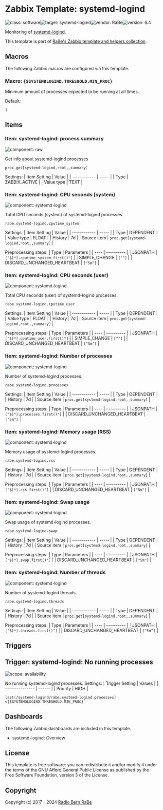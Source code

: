 # Zabbix Template: systemd-logind

![class: software](https://img.shields.io/badge/class-software-00c9bf)![target: systemd-logind](https://img.shields.io/badge/target-systemd-logind-00c9bf)![vendor: RaBe](https://img.shields.io/badge/vendor-RaBe-00c9bf)![version: 6.4](https://img.shields.io/badge/version-6.4-00c9bf)

Monitoring of [systemd-logind](https://www.freedesktop.org/software/systemd/man/latest/systemd-logind.service.html).

This template is part of [RaBe's Zabbix template and helpers
collection](https://github.com/radiorabe/rabe-zabbix).


## Macros

The following Zabbix macros are configured via this template.

### Macro: `{$SYSTEMDLOGIND.THRESHOLD.MIN_PROC}`

Minimum amount of processes expected to be running at all times.

Default:
```
1
```

## Items

### Item: systemd-logind: process summary

![component: raw](https://img.shields.io/badge/component-raw-00c9bf)

Get info about systemd-logind processes

```
proc.get[systemd-logind,root,,summary]
```

Settings:
| Item Setting | Value |
| ------------ | ----- |
| Type | ZABBIX_ACTIVE |
| Value type | TEXT |

### Item: systemd-logind: CPU seconds (system)

![component: systemd-logind](https://img.shields.io/badge/component-systemd-logind-00c9bf)

Total CPU seconds (system) of systemd-logind processes.

```
rabe.systemd-logind.cputime_system
```

Settings:
| Item Setting | Value |
| ------------ | ----- |
| Type | DEPENDENT |
| Value type | FLOAT |
| History | 7d |
| Source item | `proc.get[systemd-logind,root,,summary]` |

Preprocessing steps:
| Type | Parameters |
| ---- | ---------- |
| JSONPATH | `["$[*].cputime_system.first()"]` |
| SIMPLE_CHANGE | `[""]` |
| DISCARD_UNCHANGED_HEARTBEAT | `["5m"]` |

### Item: systemd-logind: CPU seconds (user)

![component: systemd-logind](https://img.shields.io/badge/component-systemd-logind-00c9bf)

Total CPU seconds (user) of systemd-logind processes.

```
rabe.systemd-logind.cputime_user
```

Settings:
| Item Setting | Value |
| ------------ | ----- |
| Type | DEPENDENT |
| Value type | FLOAT |
| History | 7d |
| Source item | `proc.get[systemd-logind,root,,summary]` |

Preprocessing steps:
| Type | Parameters |
| ---- | ---------- |
| JSONPATH | `["$[*].cputime_user.first()"]` |
| SIMPLE_CHANGE | `[""]` |
| DISCARD_UNCHANGED_HEARTBEAT | `["5m"]` |

### Item: systemd-logind: Number of processes

![component: systemd-logind](https://img.shields.io/badge/component-systemd-logind-00c9bf)

Number of systemd-logind processes.

```
rabe.systemd-logind.processes
```

Settings:
| Item Setting | Value |
| ------------ | ----- |
| Type | DEPENDENT |
| History | 7d |
| Source item | `proc.get[systemd-logind,root,,summary]` |

Preprocessing steps:
| Type | Parameters |
| ---- | ---------- |
| JSONPATH | `["$[*].processes.first()"]` |
| DISCARD_UNCHANGED_HEARTBEAT | `["5m"]` |

### Item: systemd-logind: Memory usage (RSS)

![component: systemd-logind](https://img.shields.io/badge/component-systemd-logind-00c9bf)

Memory usage of systemd-logind processes.

```
rabe.systemd-logind.rss
```

Settings:
| Item Setting | Value |
| ------------ | ----- |
| Type | DEPENDENT |
| History | 7d |
| Source item | `proc.get[systemd-logind,root,,summary]` |

Preprocessing steps:
| Type | Parameters |
| ---- | ---------- |
| JSONPATH | `["$[*].rss.first()"]` |
| DISCARD_UNCHANGED_HEARTBEAT | `["5m"]` |

### Item: systemd-logind: Swap usage

![component: systemd-logind](https://img.shields.io/badge/component-systemd-logind-00c9bf)

Swap usage of systemd-logind processes.

```
rabe.systemd-logind.swap
```

Settings:
| Item Setting | Value |
| ------------ | ----- |
| Type | DEPENDENT |
| History | 7d |
| Source item | `proc.get[systemd-logind,root,,summary]` |

Preprocessing steps:
| Type | Parameters |
| ---- | ---------- |
| JSONPATH | `["$[*].swap.first()"]` |
| DISCARD_UNCHANGED_HEARTBEAT | `["5m"]` |

### Item: systemd-logind: Number of threads

![component: systemd-logind](https://img.shields.io/badge/component-systemd-logind-00c9bf)

Number of systemd-logind threads.

```
rabe.systemd-logind.threads
```

Settings:
| Item Setting | Value |
| ------------ | ----- |
| Type | DEPENDENT |
| History | 7d |
| Source item | `proc.get[systemd-logind,root,,summary]` |

Preprocessing steps:
| Type | Parameters |
| ---- | ---------- |
| JSONPATH | `["$[*].threads.first()"]` |
| DISCARD_UNCHANGED_HEARTBEAT | `["5m"]` |

## Triggers

## Trigger: systemd-logind: No running processes

![scope: availability](https://img.shields.io/badge/scope-availability-00c9bf)

No running systemd-logind processes.
Settings:
| Trigger Setting | Values |
| --------------- | ------ |
| Priority | HIGH |

```
last(/systemd-logind/rabe.systemd-logind.processes)<{$SYSTEMDLOGIND.THRESHOLD.MIN_PROC}
```

## Dashboards

The following Zabbix dashboards are included in this template.
* systemd-logind: Overview

## License

This template is free software: you can redistribute it and/or modify it under
the terms of the GNU Affero General Public License as published by the Free
Software Foundation, version 3 of the License.

## Copyright

Copyright (c) 2017 - 2024 [Radio Bern RaBe](http://www.rabe.ch)
